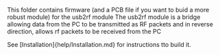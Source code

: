 This folder contains firmware (and a  PCB file if you want to buid a more robust module) for the usb2rf module
The usb2rf module is a bridge allowing data from the PC to be transmitted as RF packets and in reverse
direction, allows rf packets to be received from the PC

See [Installation]{help/Installation.md} for instructions tto build it.
